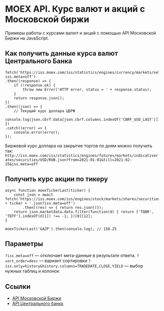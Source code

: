 # MOEX API. Курс валют и акций с Московской биржи

Примеры работы с курсами валют и акций с помощью API Московской Биржи на JavaScript.

## Как получить данные курса валют Центрального Банка

```
fetch('https://iss.moex.com/iss/statistics/engines/currency/markets/selt/rates.json?iss.meta=off')
.then((response) => {
    if (!response.ok) {
        throw new Error('HTTP error, status = ' + response.status);
    }
    return response.json();
})
.then((json) => {
    // Текущий курс доллара ЦБРФ
    console.log(json.cbrf.data[json.cbrf.columns.indexOf('CBRF_USD_LAST')]);
})
.catch((error) => {
    console.error(error);
});
```

Биржевой курс доллара на закрытие торгов по дням можно получить так:
`http://iss.moex.com/iss/statistics/engines/futures/markets/indicativerates/securities/USD/RUB.json?from=2021-01-01&till=2021-02-25&iss.meta=off`

## Получить курс акции по тикеру
```
async function moexTickerLast(ticker) {
    const json = await fetch('https://iss.moex.com/iss/engines/stock/markets/shares/securities/' + ticker + '.json?iss.meta=off')
        .then((res) => { return res.json()});
    return json.marketdata.data.filter(function(d) { return ['TQBR', 'TQTF'].indexOf(d[1]) !== -1; })[0][12];
}

moexTickerLast('GAZP').then(console.log); // 150.25
```

## Параметры

`?iss.meta=off` — отключает мета-данные в результате ответа.
`?sort_order=desc` — вариант сортировки
`?iss.only=history&history.columns=TRADEDATE,CLOSE,YIELD` — выбор нужных таблиц и колонок

## Ссылки

* [API Московской Биржи](https://iss.moex.com/iss/reference/)
* [API Центрального банка](https://cbr.ru/development/SXML/)

